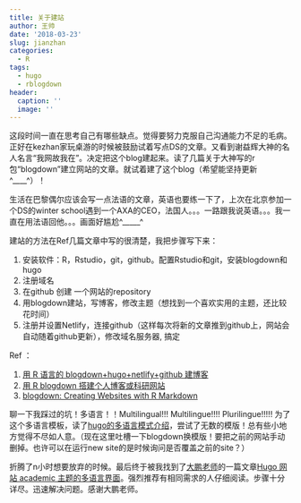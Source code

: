 ```yaml
---
title: 关于建站
author: 王帅
date: '2018-03-23'
slug: jianzhan
categories:
  - R
tags:
  - hugo
  - rblogdown
header:
  caption: ''
  image: ''
---
```


这段时间一直在思考自己有哪些缺点。觉得要努力克服自己沟通能力不足的毛病。正好在kezhan家玩桌游的时候被鼓励试着写点DS的文章。又看到谢益辉大神的名人名言“我网故我在”。决定把这个blog建起来。读了几篇关于大神写的r包“blogdown”建立网站的文章。就试着建了这个blog（希望能坚持更新^____^）！

生活在巴黎偶尔应该会写一点法语的文章，英语也要练一下了，上次在北京参加一个DS的winter school遇到一个AXA的CEO，法国人。。。一路跟我说英语。。。我一直在用法语回他。。。画面好尴尬^_____^ 

建站的方法在Ref几篇文章中写的很清楚，我把步骤写下来：

1. 安装软件：R，Rstudio，git，github。配置Rstudio和git，安装blogdown和hugo
2. 注册域名
3. 在github 创建 一个网站的repository
4. 用blogdown建站，写博客，修改主题（想找到一个喜欢实用的主题，还比较花时间）
5. 注册并设置Netlify，连接github（这样每次将新的文章推到github上，网站会自动随着github更新），修改域名服务器, 搞定


Ref ：
1. [用 R 语言的 blogdown+hugo+netlify+github 建博客](https://cosx.org/2018/01/build-blog-with-blogdown-hugo-netlify-github/)
2. [用 R blogdown 搭建个人博客或科研网站](http://dapengde.com/archives/19304)
3. [blogdown: Creating Websites with R Markdown](https://bookdown.org/yihui/blogdown/)

聊一下我踩过的坑！多语言！！Multilingual!!! Multilingue!!!! Plurilingue!!!!!
为了这个多语言模板，读了[hugo的多语言模式介绍](https://gohugo.io/content-management/multilingual/)，尝试了无数的模版！总有些小地方觉得不尽如人意。（现在这里吐槽一下blogdown换模版！要把之前的网站手动删掉。也许可以在运行new site的是时候询问是否覆盖之前的site？）

折腾了n小时想要放弃的时候。最后终于被我找到了[大鹏老师](http://zhao.netlify.com/zh/)的一篇文章[Hugo 网站 academic 主题的多语言界面](http://www.pzhao.org/zh/post/hugo-multilingual/)。强烈推荐有相同需求的人仔细阅读。步骤十分详尽。迅速解决问题。感谢大鹏老师。